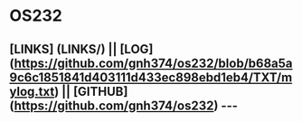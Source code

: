# OS232
## [LINKS] (LINKS/) || [LOG] (https://github.com/gnh374/os232/blob/b68a5a9c6c1851841d403111d433ec898ebd1eb4/TXT/mylog.txt) || [GITHUB] (https://github.com/gnh374/os232) ---
